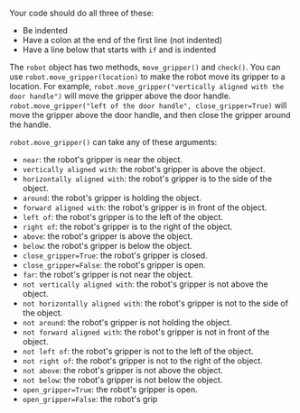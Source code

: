 

Your code should do all three of these:

* Be indented
* Have a colon at the end of the first line (not indented)
* Have a line below that starts with `if` and is indented

The `robot` object has two methods, `move_gripper()` and `check()`. You can use `robot.move_gripper(location)` to make the robot move its gripper to a location. For example, `robot.move_gripper("vertically aligned with the door handle")` will move the gripper above the door handle. `robot.move_gripper("left of the door handle", close_gripper=True)` will move the gripper above the door handle, and then close the gripper around the handle.

`robot.move_gripper()` can take any of these arguments:

* `near`: the robot's gripper is near the object.
* `vertically aligned with`: the robot's gripper is above the object.
* `horizontally aligned with`: the robot's gripper is to the side of the object.
* `around`: the robot's gripper is holding the object.
* `forward aligned with`: the robot's gripper is in front of the object.
* `left of`: the robot's gripper is to the left of the object.
* `right of`: the robot's gripper is to the right of the object.
* `above`: the robot's gripper is above the object.
* `below`: the robot's gripper is below the object.
* `close_gripper=True`: the robot's gripper is closed.
* `close_gripper=False`: the robot's gripper is open.
* `far`: the robot's gripper is not near the object.
* `not vertically aligned with`: the robot's gripper is not above the object.
* `not horizontally aligned with`: the robot's gripper is not to the side of the object.
* `not around`: the robot's gripper is not holding the object.
* `not forward aligned with`: the robot's gripper is not in front of the object.
* `not left of`: the robot's gripper is not to the left of the object.
* `not right of`: the robot's gripper is not to the right of the object.
* `not above`: the robot's gripper is not above the object.
* `not below`: the robot's gripper is not below the object.
* `open_gripper=True`: the robot's gripper is open.
* `open_gripper=False`: the robot's grip
